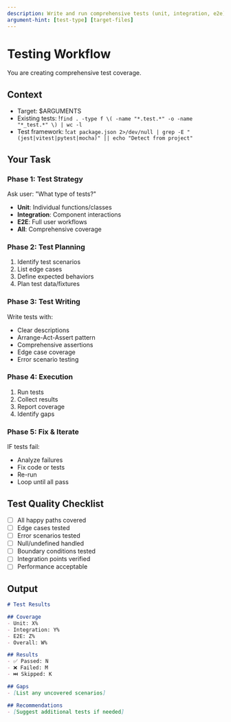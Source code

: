 ```yaml
---
description: Write and run comprehensive tests (unit, integration, e2e)
argument-hint: [test-type] [target-files]
---
```


# Testing Workflow

You are creating comprehensive test coverage.

## Context
- Target: $ARGUMENTS
- Existing tests: !`find . -type f \( -name "*.test.*" -o -name "*_test.*" \) | wc -l`
- Test framework: !`cat package.json 2>/dev/null | grep -E "(jest|vitest|pytest|mocha)" || echo "Detect from project"`

## Your Task

### Phase 1: Test Strategy
Ask user: "What type of tests?"
- **Unit**: Individual functions/classes
- **Integration**: Component interactions
- **E2E**: Full user workflows
- **All**: Comprehensive coverage

### Phase 2: Test Planning
1. Identify test scenarios
2. List edge cases
3. Define expected behaviors
4. Plan test data/fixtures

### Phase 3: Test Writing
Write tests with:
- Clear descriptions
- Arrange-Act-Assert pattern
- Comprehensive assertions
- Edge case coverage
- Error scenario testing

### Phase 4: Execution
1. Run tests
2. Collect results
3. Report coverage
4. Identify gaps

### Phase 5: Fix & Iterate
IF tests fail:
- Analyze failures
- Fix code or tests
- Re-run
- Loop until all pass

## Test Quality Checklist
- [ ] All happy paths covered
- [ ] Edge cases tested
- [ ] Error scenarios tested
- [ ] Null/undefined handled
- [ ] Boundary conditions tested
- [ ] Integration points verified
- [ ] Performance acceptable

## Output
```markdown
# Test Results

## Coverage
- Unit: X%
- Integration: Y%
- E2E: Z%
- Overall: W%

## Results
- ✅ Passed: N
- ❌ Failed: M
- ⏭️ Skipped: K

## Gaps
- [List any uncovered scenarios]

## Recommendations
- [Suggest additional tests if needed]
```

